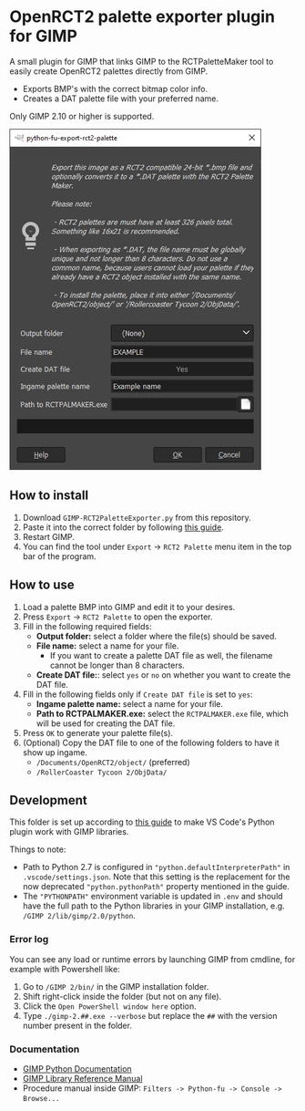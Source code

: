 # OpenRCT2 palette exporter plugin for GIMP

A small plugin for GIMP that links GIMP to the RCTPaletteMaker tool to easily create OpenRCT2 palettes directly from GIMP.

- Exports BMP's with the correct bitmap color info.
- Creates a DAT palette file with your preferred name.

Only GIMP 2.10 or higher is supported.

![(Image of the export plugin in GIMP)](https://github.com/Basssiiie/GIMP-RCT2PaletteExporter/raw/main/images/plugin.png)

## How to install

1. Download `GIMP-RCT2PaletteExporter.py` from this repository.
2. Paste it into the correct folder by following [this guide](https://thegimptutorials.com/how-to-install-gimp-plugins/).
3. Restart GIMP.
4. You can find the tool under `Export` -> `RCT2 Palette` menu item in the top bar of the program.

## How to use

1. Load a palette BMP into GIMP and edit it to your desires.
1. Press `Export` -> `RCT2 Palette` to open the exporter.
1. Fill in the following required fields:
   - **Output folder:** select a folder where the file(s) should be saved.
   - **File name:** select a name for your file.
     - If you want to create a palette DAT file as well, the filename cannot be longer than 8 characters.
   - **Create DAT file:**: select `yes` or `no` on whether you want to create the DAT file.
1. Fill in the following fields only if `Create DAT file` is set to `yes`:
   - **Ingame palette name:** select a name for your file.
   - **Path to RCTPALMAKER.exe:** select the `RCTPALMAKER.exe` file, which will be used for creating the DAT file.
1. Press `OK` to generate your palette file(s).
1. (Optional) Copy the DAT file to one of the following folders to have it show up ingame.
	- `/Documents/OpenRCT2/object/` (preferred)
	- `/RollerCoaster Tycoon 2/ObjData/`

## Development

This folder is set up according to [this guide](http://gimpchat.com/viewtopic.php?f=9&t=18606) to make VS Code's Python plugin work with GIMP libraries.

Things to note:
- Path to Python 2.7 is configured in `"python.defaultInterpreterPath"` in `.vscode/settings.json`. Note that this setting is the replacement for the now deprecated `"python.pythonPath"` property mentioned in the guide.
- The `"PYTHONPATH"` environment variable is updated in `.env` and should have the full path to the Python libraries in your GIMP installation, e.g. `/GIMP 2/lib/gimp/2.0/python`.

### Error log

You can see any load or runtime errors by launching GIMP from cmdline, for example with Powershell like:
1. Go to `/GIMP 2/bin/` in the GIMP installation folder.
1. Shift right-click inside the folder (but not on any file).
1. Click the `Open PowerShell window here` option.
1. Type `./gimp-2.##.exe --verbose` but replace the `##` with the version number present in the folder.

### Documentation

- [GIMP Python Documentation](https://www.gimp.org/docs/python/index.html)
- [GIMP Library Reference Manual](https://www.manpagez.com/html/libgimp/libgimp-2.10.16/)
- Procedure manual inside GIMP: `Filters -> Python-fu -> Console -> Browse...`